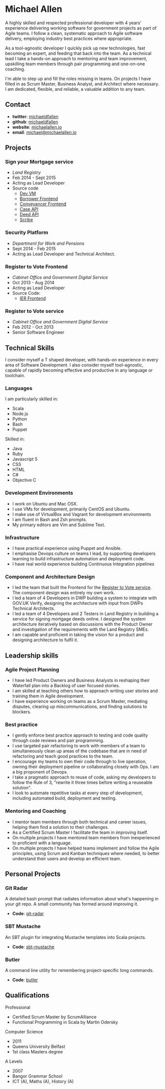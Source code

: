 Michael Allen
=============

A highly skilled and respected professional developer with 4 years' experience
delivering working software for government projects as part of Agile teams. I
follow a clean, systematic approach to Agile software delivery, employing
industry best practices where appropriate.

As a tool-agnostic developer I quickly pick up new technologies, fast becoming
an expert, and feeding that back into the team. As a technical lead I take a
hands-on approach to mentoring and team improvement, upskilling team members
through pair programming and one-on-one coaching.

I'm able to step up and fill the roles missing in teams. On projects I have
filled in as Scrum Master, Business Analyst, and Architect where necessary.
I am dedicated, flexible, and reliable, a valuable addition to any team.

Contact
-------

- **twitter**: [michaeldfallen](https://twitter.com/michaeldfallen)
- **github**: [michaeldfallen](https://github.com/michaeldfallen)
- **website**: [michaelallen.io](https://michaelallen.io)
- **email**: michael@michaelallen.io

Projects
--------

### Sign your Mortgage service

- *Land Registry*
- Feb 2014 - Sept 2015
- Acting as Lead Developer
- Source code
  - [Dev VM](https://github.com/LandRegistry/dev-vm)
  - [Borrower Frontend](https://github.com/michaeldfallen/charges-borrower-frontend)
  - [Conveyancer Frontend](https://github.com/michaeldfallen/charges-conveyancer-frontend)
  - [Case API](https://github.com/michaeldfallen/charges-case-api)
  - [Deed API](https://github.com/michaeldfallen/charges-deed-api)
  - [Scribe](https://github.com/michaeldfallen/charges-scribe)

### Security Platform

- *Department for Work and Pensions*
- Sept 2014 - Feb 2015
- Acting as Lead Developer and Technical Architect.

### Register to Vote Frontend

- *Cabinet Office and Government Digital Service*
- Oct 2013 - Aug 2014
- Acting as Lead Developer
- Source Code:
  - [IER Frontend](https://github.com/michaeldfallen/ier-frontend)

### Register to Vote service

- *Cabinet Office and Government Digital Service*
- Feb 2012 - Oct 2013
- Senior Software Engineer

Technical Skills
----------------

I consider myself a T shaped developer, with hands-on experience in every
area of Software Development. I also consider myself tool-agnostic, capable of
rapidly becoming effective and productive in any language or toolchain.

### Languages

I am particularly skilled in:
- Scala
- Node.js
- Python
- Bash
- Puppet

Skilled in:
- Java
- Ruby
- Javascript 5
- CSS
- HTML
- C#
- Objective C

### Development Environments

- I work on Ubuntu and Mac OSX.
- I use VMs for development, primarily CentOS and Ubuntu.
- I make use of VirtualBox and Vagrant for development environments
- I am fluent in Bash and Zsh prompts.
- My primary editors are Vim and Sublime Text.

### Infrastructure

- I have practical experience using Puppet and Ansible.
- I emphasise Devops culture on teams I lead, by supporting developers learning to build infrastructure automation and deployment code.
- I have real world experience building Continuous Integration pipelines

### Component and Architecture Design

- I led the team that built the Frontend for the [Register to Vote service](https://gov.uk/register-to-vote). The component design was entirely my own work.
- I led a team of 4 Developers in DWP building a system to integrate with GOV.UK Verify, designing the architecture with input from DWPs Technical Architects.
- I led a team of 4 Developers and 2 Testers in Land Registry in building a service for signing mortgage deeds online. I designed the system architecture iteratively based on discussions with the Product Owner and investigation of the requirements with the Land Registry SMEs.
- I am capable and proficient in taking the vision for a product and designing architecture to fulfil it.

Leadership skills
-----------------

### Agile Project Planning

- I have led Product Owners and Business Analysts in reshaping their Waterfall plan into a Backlog of user focused stories.
- I am skilled at teaching others how to approach writing user stories and training them in Agile development.
- I have experience working on teams as a Scrum Master, mediating disputes, clearing up miscommunications, and finding solutions to blockers.

### Best practice

- I gently enforce best practice approach to testing and code quality through code reviews and pair programming.
- I use targeted pair refactoring to work with members of a team to simultaneously clean up areas of the codebase that are in need of refactoring and teach good practices to the team.
- I encourage my teams to own their code through to live operation, owning their deployment pipeline or collaborating closely with Ops. I am a big proponent of Devops.
- I take a pragmatic approach to reuse of code, asking my developers to follow the Rule of 3, "rewrite it three times before writing a reuseable solution".
- I look to automate repetitive tasks at every step of development, including automated build, deployment and testing.

### Mentoring and Coaching

- I mentor team members through both technical and career issues, helping them find a solution to their challenges.
- As a Certified Scrum Master I facilitate the team in improving itself.
- On multiple projects I have mentored team members from inexperienced to proficient with a language.
- On multiple projects I have helped teams implement and follow the Agile principles, using Scrum and Kanban techniques where needed, to better understand their users and develop an efficient team.

Personal Projects
-----------------

### Git Radar

A detailed bash prompt that radiates information about what's happening
in your git repo. A small community has formed around improving it.

- **Code**: [git-radar](https://github.com/michaeldfallen/git-radar)

### SBT Mustache

An SBT plugin for integrating Mustache templates into Scala projects.

- **Code**: [sbt-mustache](https://github.com/michaeldfallen/sbt-mustache)

### Butler

A command line utility for remembering project-specific long commands.

- **Code**: [butler](https://github.com/michaeldfallen/butler)

Qualifications
--------------

Professional
- Certified Scrum Master by ScrumAlliance
- Functional Programming in Scala by Martin Odersky

Computer Science
- 2011
- Queens University Belfast
- 1st class Masters degree

A Levels
- 2007
- Bangor Grammar School
- ICT (A), Maths (A), History (A)
